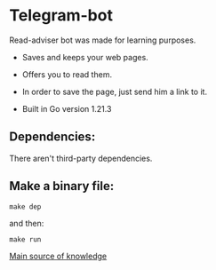 # Telegram-bot

Read-adviser bot was made for learning purposes.

- Saves and keeps your web pages. 
- Offers you to read them.
- In order to save the page, just send him a link to it.

- Built in Go version 1.21.3
  
## Dependencies:

There aren't third-party dependencies.

## Make a binary file:

```
make dep
```

and then:

```
make run
```

[Main source of knowledge]("https://youtube.com/playlist?list=PLFAQFisfyqlWDwouVTUztKX2wUjYQ4T3l&si=9waJt6hZlUqcO1iz")
